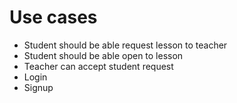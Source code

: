 # Use cases
- Student should be able request lesson to teacher
- Student should be able open to lesson
- Teacher can accept student request
- Login
- Signup